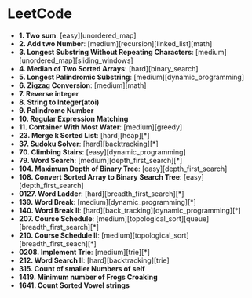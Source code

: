 # LeetCode



+ **1. Two sum**: [easy][unordered_map]
+ **2. Add two Number**: [medium][recursion][linked_list][math]
+ **3. Longest Substring Without Repeating Characters**: [medium][unordered_map][sliding_windows]
+ **4. Median of Two Sorted Arrays**: [hard][binary_search]
+ **5. Longest Palindromic Substring**: [medium][dynamic_programming]
+ **6. Zigzag Conversion**: [medium][math]
+ **7. Reverse integer** 
+ **8. String to Integer(atoi)**
+ **9. Palindrome Number**
+ **10. Regular Expression Matching**
+ **11. Container With Most Water**: [medium][greedy]
+ **23. Merge k Sorted List**: [hard][heap][*]
+ **37. Sudoku Solver**: [hard][backtracking][*]
+ **70. Climbing Stairs**: [easy][dynamic_programming]
+ **79. Word Search**: [medium][depth_first_search][*]
+ **104. Maximum Depth of Binary Tree**: [easy][depth_first_search]
+ **108. Convert Sorted Array to Binary Search Tree**: [easy][depth_first_search]
+ **0127. Word Ladder**: [hard][breadth_first_search][*]
+ **139. Word Break**: [medium][dynamic_programming][*]
+ **140. Word Break II**: [hard][back_tracking][dynamic_programming][*]
+ **207. Course Schedule**: [medium][topological_sort][queue][breadth_first_search][*]
+ **210. Course Schedule II**: [medium][topological_sort][breadth_first_seach][*]
+ **0208. Implement Trie**: [medium][trie][*]
+ **212. Word Search II**: [hard][backtracking][trie]
+ **315. Count of smaller Numbers of self**
+ **1419. Minimum number of Frogs Croaking**
+ **1641. Count Sorted Vowel strings**